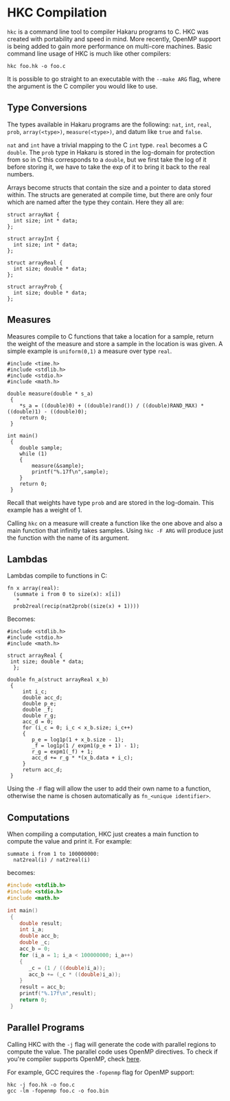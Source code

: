 # HKC Compilation

`hkc` is a command line tool to compiler Hakaru programs to C. HKC was
created with portability and speed in mind. More recently, OpenMP support is
being added to gain more performance on multi-core machines. Basic command line
usage of HKC is much like other compilers:

```
hkc foo.hk -o foo.c
```

It is possible to go straight to an executable with the `--make ARG` flag, where
the argument is the C compiler you would like to use.




## Type Conversions

The types available in Hakaru programs are the following: `nat`, `int`, `real`,
`prob`, `array(<type>)`, `measure(<type>)`, and datum like `true` and `false`.

`nat` and `int` have a trivial mapping to the C `int` type. `real` becomes a C
`double`. The `prob` type in Hakaru is stored in the log-domain for protection
from so in C this corresponds to a `double`, but we first take the log of it
before storing it, we have to take the exp of it to bring it back to the real
numbers.

Arrays become structs that contain the size and a pointer to data stored within.
The structs are generated at compile time, but there are only four which are
named after the type they contain. Here they all are:

````
struct arrayNat {
  int size; int * data;
};

struct arrayInt {
  int size; int * data;
};

struct arrayReal {
  int size; double * data;
};

struct arrayProb {
  int size; double * data;
};
````



## Measures

Measures compile to C functions that take a location for a sample, return the
weight of the measure and store a sample in the location is was given. A simple
example is `uniform(0,1)` a measure over type `real`.


````
#include <time.h>
#include <stdlib.h>
#include <stdio.h>
#include <math.h>

double measure(double * s_a)
 {
    *s_a = ((double)0) + ((double)rand()) / ((double)RAND_MAX) * ((double)1) - ((double)0);
    return 0;
 }

int main()
 {
    double sample;
    while (1)
    {
        measure(&sample);
        printf("%.17f\n",sample);
    }
    return 0;
 }
````

Recall that weights have type `prob` and are stored in the log-domain. This
example has a weight of 1.

Calling `hkc` on a measure will create a function like the one above and also a
main function that infinitly takes samples. Using `hkc -F ARG` will produce
just the function with the name of its argument.




## Lambdas

Lambdas compile to functions in C:

````
fn x array(real):
  (summate i from 0 to size(x): x[i])
   *
  prob2real(recip(nat2prob((size(x) + 1))))

````

Becomes:

````
#include <stdlib.h>
#include <stdio.h>
#include <math.h>

struct arrayReal {
 int size; double * data;
  };

double fn_a(struct arrayReal x_b)
 {
     int i_c;
     double acc_d;
     double p_e;
     double _f;
     double r_g;
     acc_d = 0;
     for (i_c = 0; i_c < x_b.size; i_c++)
     {
        p_e = log1p(1 + x_b.size - 1);
        _f = log1p(1 / expm1(p_e + 1) - 1);
        r_g = expm1(_f) + 1;
        acc_d += r_g * *(x_b.data + i_c);
     }
     return acc_d;
 }
````

Using the `-F` flag will allow the user to add their own name to a function,
otherwise the name is chosen automatically as `fn_<unique identifier>`.





## Computations

When compiling a computation, HKC just creates a main function to compute the
value and print it. For example:

```
summate i from 1 to 100000000:
  nat2real(i) / nat2real(i)
```

becomes:

```C
#include <stdlib.h>
#include <stdio.h>
#include <math.h>

int main()
 {
    double result;
    int i_a;
    double acc_b;
    double _c;
    acc_b = 0;
    for (i_a = 1; i_a < 100000000; i_a++)
    {
       _c = (1 / ((double)i_a));
       acc_b += (_c * ((double)i_a));
    }
    result = acc_b;
    printf("%.17f\n",result);
    return 0;
 }
```




## Parallel Programs

Calling HKC with the `-j` flag will generate the code with parallel regions to
compute the value. The parallel code uses OpenMP directives. To check if you're
compiler supports OpenMP, check [here](http://openmp.org/wp/openmp-compilers/).

For example, GCC requires the `-fopenmp` flag for OpenMP support:
```
hkc -j foo.hk -o foo.c
gcc -lm -fopenmp foo.c -o foo.bin
```
